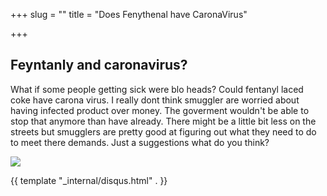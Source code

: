 +++
slug = ""
title = "Does Fenythenal have CaronaVirus"

+++
## Feyntanly and caronavirus?

What if some people getting sick were blo heads? Could fentanyl laced coke have carona virus. I really dont think smuggler are worried about having infected product over money. The goverment wouldn't be able to stop that anymore than have already. There might be a little bit less on the streets but smugglers are pretty good at figuring out what they need to do to meet there demands. Just a suggestions what do you think?

![](http://www.freakingnews.com/pictures/99000/Al-Pacino-Egghead-in-Scarface--99119.jpg)

{{ template "_internal/disqus.html" . }}